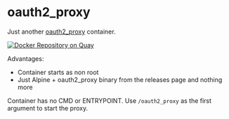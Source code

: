 # oauth2_proxy

Just another [oauth2_proxy](https://github.com/bitly/oauth2_proxy) container.

[![Docker Repository on Quay](https://quay.io/repository/jcmoraisjr/oauth2-proxy/status "Docker Repository on Quay")](https://quay.io/repository/jcmoraisjr/oauth2-proxy)

Advantages:

* Container starts as non root
* Just Alpine + oauth2_proxy binary from the releases page and nothing more

Container has no CMD or ENTRYPOINT. Use `/oauth2_proxy` as the first argument to start the proxy.
